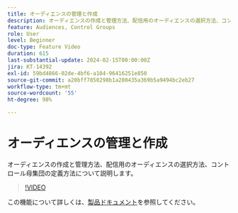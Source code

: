 ```yaml
---
title: オーディエンスの管理と作成
description: オーディエンスの作成と管理方法、配信用のオーディエンスの選択方法、コントロール母集団の定義方法について説明します。
feature: Audiences, Control Groups
role: User
level: Beginner
doc-type: Feature Video
duration: 615
last-substantial-update: 2024-02-15T00:00:00Z
jira: KT-14392
exl-id: 59bd4866-02de-4bf6-a104-96416251e850
source-git-commit: a20bff7850298b1a280435a369b5a9494bc2eb27
workflow-type: tm+mt
source-wordcount: '55'
ht-degree: 98%

---
```


# オーディエンスの管理と作成

オーディエンスの作成と管理方法、配信用のオーディエンスの選択方法、コントロール母集団の定義方法について説明します。

>[!VIDEO](https://video.tv.adobe.com/v/3453203/?learn=on&captions=jpn)

この機能について詳しくは、[製品ドキュメント](https://experienceleague.adobe.com/docs/campaign-web/v8/audiences/audiences/create-audience.html?lang=ja)を参照してください。
